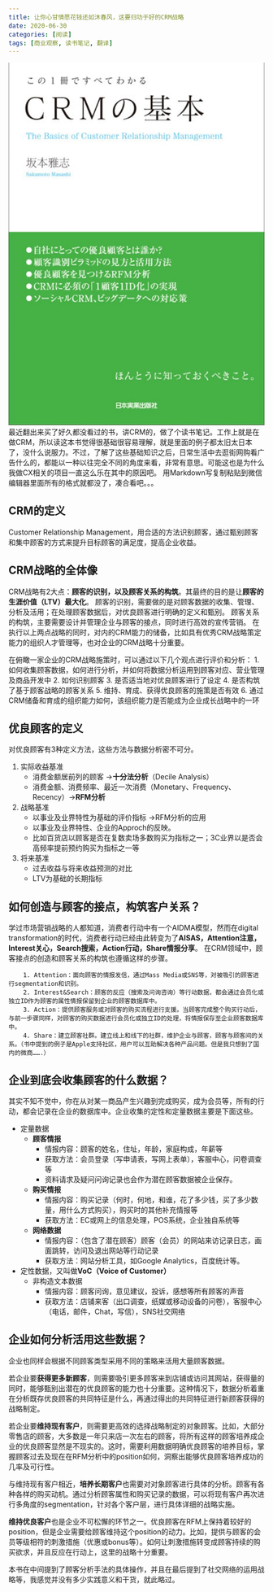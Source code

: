 ```yaml
---
title: 让你心甘情愿花钱还如沐春风，这要归功于好的CRM战略
date: 2020-06-30
categories: [阅读]
tags: [商业观察, 读书笔记, 翻译]
---
```

![cover](/assets/img/postimg/crm/cover.jpg)
最近翻出来买了好久都没看过的书，讲CRM的，做了个读书笔记。工作上就是在做CRM，所以读这本书觉得很基础很容易理解，就是里面的例子都太旧太日本了，没什么说服力。不过，了解了这些基础知识之后，日常生活中去逛街网购看广告什么的，都能以一种以往完全不同的角度来看，非常有意思。可能这也是为什么我做CX相关的项目一直这么乐在其中的原因吧。
用Markdown写复制粘贴到微信编辑器里面所有的格式就都没了，凑合看吧。。。

## CRM的定义
Customer Relationship Management，用合适的方法识别顾客，通过甄别顾客和集中顾客的方式来提升目标顾客的满足度，提高企业收益。

## CRM战略的全体像
CRM战略有2大点：**顾客的识别，以及顾客关系的构筑**。其最终的目的是让**顾客的生涯价值（LTV）最大化**。
顾客的识别，需要做的是对顾客数据的收集、管理、分析及活用；在处理顾客数据后，对优良顾客进行明确的定义和甄别。
顾客关系的构筑，主要需要设计并管理企业与顾客的接点，同时进行高效的宣传营销。
在执行以上两点战略的同时，对内的CRM能力的储备，比如具有优秀CRM战略策定能力的组织人才管理等，也对企业的CRM战略十分重要。

在俯瞰一家企业的CRM战略施策时，可以通过以下几个观点进行评价和分析：
        1. 如何收集顾客数据，如何进行分析，并如何将数据分析运用到顾客对应、营业管理及商品开发中
        2. 如何识别顾客
        3. 是否适当地对优良顾客进行了设定
        4. 是否构筑了基于顾客战略的顾客关系
        5. 维持、育成、获得优良顾客的施策是否有效
        6. 通过CRM储备和育成的组织能力如何，该组织能力是否能成为企业成长战略中的一环

## 优良顾客的定义
对优良顾客有3种定义方法，这些方法与数据分析密不可分。
1. 实际收益基准
    - 消费金额居前列的顾客 →**十分法分析**（Decile Analysis）
    - 消费金额、消费频率、最近一次消费（Monetary、Frequency、Recency）→**RFM分析**
2. 战略基准
    - 以事业及业界特性为基础的评价指标 →RFM分析的应用
    - 以事业及业界特性、企业的Approch的反映。
    - 比如百货店以顾客是否在复数卖场多数购买为指标之一；3C业界以是否会高频率提前预约购买为指标之一等
3. 将来基准
    - 过去收益与将来收益预测的对比
    - LTV为基础的长期指标

## 如何创造与顾客的接点，构筑客户关系？
学过市场营销战略的人都知道，消费者行动中有一个AIDMA模型，然而在digital transformation的时代，消费者行动已经由此转变为了**AISAS，Attention注意，Interest关心，Search搜索，Action行动，Share情报分享**。
在CRM领域中，顾客接点的创造和顾客关系的构筑也遵循这样的步骤。

        1. Attention：面向顾客的情报发信，通过Mass Media或SNS等，对被吸引的顾客进行segmentation和识别。
        2. Interest&Search：顾客的反应（搜索及问询咨询）等行动数据，都会通过会员化或独立ID作为顾客的属性情报保留到企业的顾客数据库中。
        3. Action：提供顾客服务或对顾客的购买流程进行支援。当顾客完成整个购买行动后，与前一步骤同样，对顾客的购买数据进行会员化或独立ID的处理，将情报保存至企业顾客数据库中。
        4. Share：建立顾客社群。建立线上和线下的社群，维护企业与顾客，顾客与顾客间的关系。（书中提到的例子是Apple支持社区，用户可以互助解决各种产品问题。但是我只想到了国内的微商…….）

## 企业到底会收集顾客的什么数据？
其实不知不觉中，你在从对某一商品产生兴趣到完成购买，成为会员等，所有的行动，都会记录在企业的数据库中。企业收集的定性和定量数据主要是下面这些。
- 定量数据
    - **顾客情报**
        - 情报内容：顾客的姓名，住址，年龄，家庭构成，年薪等
        - 获取方法：会员登录（写申请表，写网上表单），客服中心，问卷调查等
        - 资料请求及疑问问询记录也会作为潜在顾客数据被企业保存。
    - **购买情报**
        - 情报内容：购买记录（何时，何地，和谁，花了多少钱，买了多少数量，用什么方式购买），购买时的其他补充情报等
        - 获取方法：EC或网上的信息处理，POS系统，企业独自系统等
    - **网络数据**
        - 情报内容：（包含了潜在顾客）顾客（会员）的网站来访记录日志，画面跳转，访问及退出网站等行动记录
        - 获取方法：网站分析工具，如Google Analytics，百度统计等。
- 定性数据，又叫做**VoC（Voice of Customer）**
    - 非构造文本数据
        - 情报内容：顾客问询，意见建议，投诉，感想等所有顾客的声音
        - 获取方法：店铺来客（出口调查，纸媒或移动设备的问卷），客服中心（电话，邮件，Chat，写信），SNS社交网络
		
## 企业如何分析活用这些数据？
企业也同样会根据不同顾客类型采用不同的策略来活用大量顾客数据。

若企业要**获得更多新顾客**，则需要吸引更多顾客来到店铺或访问其网站，获得量的同时，能够甄别出潜在的优良顾客的能力也十分重要。这种情况下，数据分析着重在分析既存优良顾客的共同特征是什么，再通过得出的共同特征进行新顾客获得的战略制定。

若企业要**维持现有客户**，则需要更高效的选择战略制定的对象顾客。比如，大部分零售店的顾客，大多数是一年只来店一次左右的顾客，将所有这样的顾客培养成企业的优良顾客显然是不现实的。这时，需要利用数据明确优良顾客的培养目标，掌握顾客过去及现在在RFM分析中的position如何，洞察出能够优良顾客培养成功的几率及可行性。

与维持现有客户相近，**培养长期客户**也需要对对象顾客进行具体的分析。顾客有各种各样的购买动机。通过分析顾客属性和购买记录的数据，可以将现有客户再次进行多角度的segmentation，针对各个客户层，进行具体详细的战略实施。

**维持优良客户**也是企业不可松懈的环节之一。优良顾客在RFM上保持着较好的position，但是企业需要给顾客维持这个position的动力。比如，提供与顾客的会员等级相符的刺激措施（优惠或bonus等）。如何让刺激措施转变成顾客持续的购买欲求，并且反应在行动上，这里的战略十分重要。

本书在中间提到了顾客分析手法的具体操作，并且在最后提到了社交网络的运用战略等，我感觉并没有多少实践意义和干货，就此略过。
